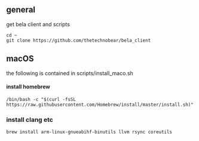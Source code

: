 ## general 

get bela client and scripts
```
cd ~
git clone https://github.com/thetechnobear/bela_client
```





## macOS

the following is contained in scripts/install_maco.sh

#### install homebrew
```
/bin/bash -c "$(curl -fsSL https://raw.githubusercontent.com/Homebrew/install/master/install.sh)"
```

### install clang etc
```
brew install arm-linux-gnueabihf-binutils llvm rsync coreutils
```

